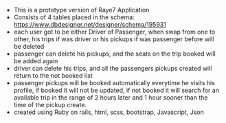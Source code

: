 - This is a prototype version of Raye7 Application
- Consists of 4 tables placed in the schema: https://www.dbdesigner.net/designer/schema/195931
- each user got to be either Driver of Passenger, when swap from one to other, his trips if was driver or his pickups if was passenger before will be deleted
- passenger can delete his pickups, and the seats on the trip booked will be added again
- driver can delete his trips, and all the passengers pickups created will return to the not booked list
- passenger pickups will be booked automatically everytime he visits his profile, if booked it will not be updated, if not booked it will search for an available trip in the range of 2 hours later and 1 hour sooner than the time of the pickup create.
- created using Ruby on rails, html, scss, bootstrap, Javascript, Json
